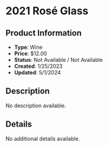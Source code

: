 # 2021 Rosé Glass

## Product Information
- **Type**: Wine
- **Price**: $12.00
- **Status**: Not Available / Not Available
- **Created**: 1/25/2023
- **Updated**: 5/1/2024

## Description
No description available.



## Details
No additional details available.

